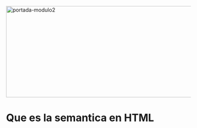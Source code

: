 <img width="1280" height="250" alt="portada-modulo2" src="https://github.com/user-attachments/assets/64c849b3-fe02-4f76-bef8-acd3a1a80a4a" />

<h1>Que es la semantica en HTML</h1>
